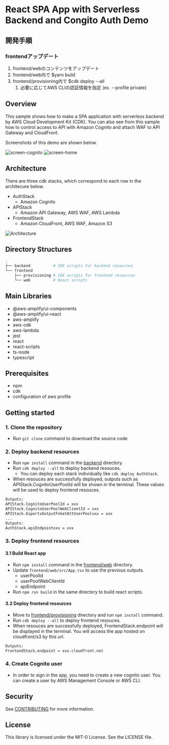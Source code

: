 # React SPA App with Serverless Backend and Congito Auth Demo

## 開発手順
### frontendアップデート
1. frontend/webのコンテンツをアップデート
2. frontend/web内で $yarn build
3. frontend/provisioning内で $cdk deploy --all
   1. 必要に応じてAWS CLIの認証情報を指定 (ex. --profile private)

## Overview

This sample shows how to make a SPA application with serverless backend by AWS Cloud Development Kit (CDK). You can also see from this sample how to control access to API with Amazon Cognito and attach WAF to API Gateway and CloudFront.

Screenshots of this demo are shown below.

![screen-cognito](imgs/screen-cognito.png)
![screen-home](imgs/screen-home.png)

## Architecture

There are three cdk stacks, which correspond to each row in the architecure below.

- AuthStack
  - Amazon Cognito
- APIStack
  - Amazon API Gateway, AWS WAF, AWS Lambda
- FrontendStack
  - Amazon CloudFront, AWS WAF, Amazon S3

![Architecture](imgs/architecture.png)

## Directory Structures

```sh
.
├── backend          # CDK scripts for backend resources
└── frontend
    ├── provisioning # CDK scripts for frontend resources
    └── web          # React scripts
```

## Main Libraries

- @aws-amplify/ui-components
- @aws-amplify/ui-react
- aws-amplify
- aws-cdk
- aws-lambda
- jest
- react
- react-scripts
- ts-node
- typescript

## Prerequisites

- npm
- cdk
- configuration of aws profile

## Getting started

### 1. Clone the repository

- Run `git clone` command to download the source code

### 2. Deploy backend resources

- Run `npm install` command in the [backend](backend) directory.
- Run `cdk deploy --all` to deploy backend resouces.
  - You can deploy each stack individually like `cdk deploy AuthStack`.
- When resouces are successfully deployed, outputs such as APIStack.CognitoUserPoolId will be shown in the terminal. These values will be used to deploy frontend resouces.

```sh
Outputs:
APIStack.CognitoUserPoolId = xxx
APIStack.CognitoUserPoolWebClientId = xxx
APIStack.ExportsOutputFnGetAttUserPoolxxx = xxx
...
Outputs:
AuthStack.apiEndpointxxx = xxx
```

### 3. Deploy frontend resources

#### 3.1 Build React app

- Run `npm install` command in the [frontend/web](frontend/web) directory.
- Update `frontend/web/src/App.tsx` to use the previous outputs.
  - userPoolId
  - userPoolWebClientId
  - apiEndpoint
- Run `npm run build` in the same directory to build react scripts.

#### 3.2 Deploy frontend resources

- Move to [frontend/provisioning](frontend/provisioning) directory and run `npm install` command.
- Run `cdk deploy --all` to deploy frontend resouces.
- When resouces are successfully deployed, FrontendStack.endpoint will be displayed in the terminal. You will access the app hosted on cloudfront/s3 by this url.

```sh
Outputs:
FrontendStack.endpoint = xxx.cloudfront.net
```

### 4. Create Cognito user

- In order to sign in the app, you need to create a new cognito user. You can create a user by AWS Management Console or AWS CLI.

## Security

See [CONTRIBUTING](CONTRIBUTING.md#security-issue-notifications) for more information.

## License

This library is licensed under the MIT-0 License. See the LICENSE file.
